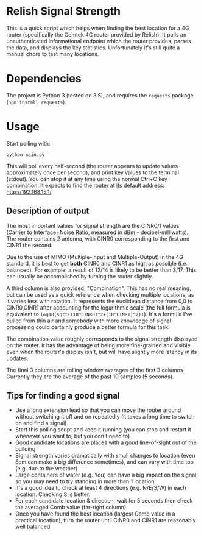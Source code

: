 Relish Signal Strength
===

This is a quick script which helps when finding the best location for a 4G router (specifically the Gemtek 4G router provided by Relish). It polls an unauthenticated informational endpoint which the router provides, parses the data, and displays the key statistics. Unfortunately it's still quite a manual chore to test many locations.

Dependencies
===

The project is Python 3 (tested on 3.5), and requires the `requests` package (`npm install requests`).

Usage
===

Start polling with:

    python main.py

This will poll every half-second (the router appears to update values approximately once per second), and print key values to the terminal (stdout). You can stop it at any time using the normal Ctrl+C key combination. It expects to find the router at its default address: http://192.168.15.1/

Description of output
---

The most important values for signal strength are the CINR0/1 values (Carrier to Interface+Noise Ratio, measured in dBm - decibel-milliwatts). The router contains 2 antenna, with CINR0 corresponding to the first and CINR1 the second.

Due to the use of MIMO (Multiple-Input and Multiple-Output) in the 4G standard, it is best to get **both** CINR0 and CINR1 as high as possible (i.e. balanced). For example, a result of 12/14 is likely to be better than 3/17. This can usually be accomplished by turning the router slightly.

A third column is also provided; "Combination". This has no real meaning, but can be used as a quick reference when checking multiple locations, as it varies less with rotation. It represents the euclidean distance from 0,0 to CINR0,CINR1 after accounting for the logarithmic scale (the full formula is equivalent to `log10(sqrt((10^CINR0)^2+(10^CINR1)^2))`). It's a formula I've pulled from thin air and somebody with more knowledge of signal processing could certainly produce a better formula for this task.

The combination value roughly corresponds to the signal strength displayed on the router. It has the advantage of being more fine-grained and visible even when the router's display isn't, but will have slightly more latency in its updates.

The final 3 columns are rolling window averages of the first 3 columns. Currently they are the average of the past 10 samples (5 seconds).

Tips for finding a good signal
---

* Use a long extension lead so that you can move the router around without switching it off and on repeatedly (it takes a long time to switch on and find a signal)
* Start this polling script and keep it running (you can stop and restart it whenever you want to, but you don't need to)
* Good candidate locations are places with a good line-of-sight out of the building
* Signal strength varies dramatically with small changes to location (even 5cm can make a big difference sometimes), and can vary with time too (e.g. due to the weather)
* Large containers of water (e.g. You) can have a big impact on the signal, so you may need to try standing in more than 1 location
* It's a good idea to check at least 4 directions (e.g. N/E/S/W) in each location. Checking 8 is better.
* For each candidate location & direction, wait for 5 seconds then check the averaged Comb value (far-right column)
* Once you have found the best location (largest Comb value in a practical location), turn the router until CINR0 and CINR1 are reasonably well balanced
